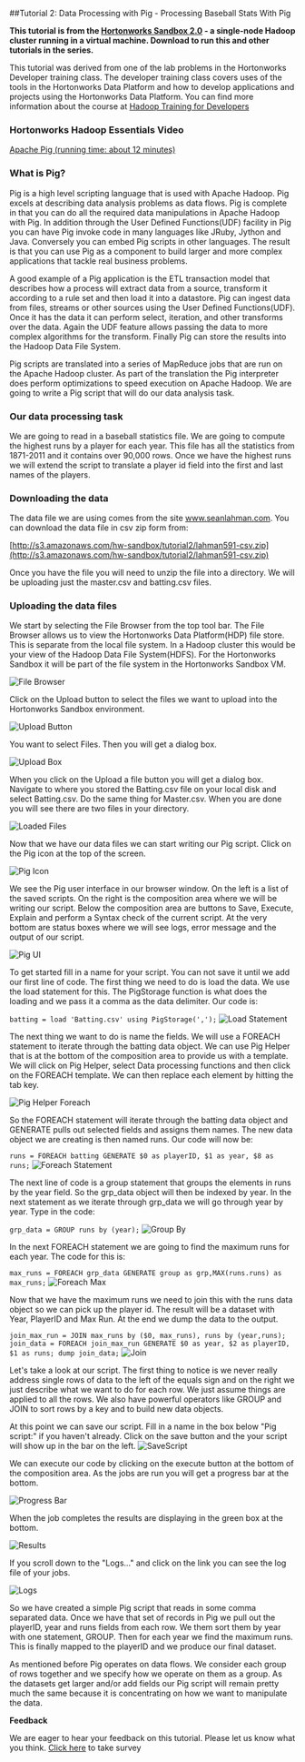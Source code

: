 ##Tutorial 2: Data Processing with Pig - Processing Baseball Stats With Pig

**This tutorial is from the [Hortonworks Sandbox 2.0](http://hortonworks.com/products/sandbox) - a single-node Hadoop cluster running in a virtual machine. Download to run this and other tutorials in the series.**

This tutorial was derived from one of the lab problems in the
Hortonworks Developer training class. The developer training class
covers uses of the tools in the Hortonworks Data Platform and how to
develop applications and projects using the Hortonworks Data Platform.
You can find more information about the course at [Hadoop Training for
Developers](http://hortonworks.com/hadoop-training/register-for-hadoop-training/)

### Hortonworks Hadoop Essentials Video

[Apache Pig (running time: about 12
minutes)](http://www.youtube.com/watch?v=PQb9I-8986s)

### What is Pig?

Pig is a high level scripting language that is used with Apache Hadoop.
Pig excels at describing data analysis problems as data flows. Pig is
complete in that you can do all the required data manipulations in
Apache Hadoop with Pig. In addition through the User Defined
Functions(UDF) facility in Pig you can have Pig invoke code in many
languages like JRuby, Jython and Java. Conversely you can embed Pig
scripts in other languages. The result is that you can use Pig as a
component to build larger and more complex applications that tackle real
business problems.

A good example of a Pig application is the ETL transaction model that
describes how a process will extract data from a source, transform it
according to a rule set and then load it into a datastore. Pig can
ingest data from files, streams or other sources using the User Defined
Functions(UDF). Once it has the data it can perform select, iteration,
and other transforms over the data. Again the UDF feature allows passing
the data to more complex algorithms for the transform. Finally Pig can
store the results into the Hadoop Data File System.

Pig scripts are translated into a series of MapReduce jobs that are run
on the Apache Hadoop cluster. As part of the translation the Pig
interpreter does perform optimizations to speed execution on Apache
Hadoop. We are going to write a Pig script that will do our data
analysis task.

### Our data processing task

We are going to read in a baseball statistics file. We are going to
compute the highest runs by a player for each year. This file has all
the statistics from 1871-2011 and it contains over 90,000 rows. Once we
have the highest runs we will extend the script to translate a player id
field into the first and last names of the players.

### Downloading the data

The data file we are using comes from the site www.seanlahman.com. You
can download the data file in csv zip form from:

[http://s3.amazonaws.com/hw-sandbox/tutorial2/lahman591-csv.zip](http://s3.amazonaws.com/hw-sandbox/tutorial2/lahman591-csv.zip)

Once you have the file you will need to unzip the file into a directory.
We will be uploading just the master.csv and batting.csv files.

### Uploading the data files

We start by selecting the File Browser from the top tool bar. The File
Browser allows us to view the Hortonworks Data Platform(HDP) file store.
This is separate from the local file system. In a Hadoop cluster this
would be your view of the Hadoop Data File System(HDFS). For the
Hortonworks Sandbox it will be part of the file system in the
Hortonworks Sandbox VM.

![File Browser](./images/tutorial-2/1FileBrowser.jpg?raw=true)

Click on the Upload button to select the files we want to upload into
the Hortonworks Sandbox environment.

![Upload Button](./images/tutorial-2/2UploadButton.jpg?raw=true)

You want to select Files. Then you will get a dialog box.

![Upload Box](./images/tutorial-2/3UploadBox.jpg?raw=true)

When you click on the Upload a file button you will get a dialog box.
Navigate to where you stored the Batting.csv file on your local disk and
select Batting.csv. Do the same thing for Master.csv. When you are done
you will see there are two files in your directory.

![Loaded Files](./images/tutorial-2/4LoadedFiles.jpg?raw=true)

Now that we have our data files we can start writing our Pig script.
Click on the Pig icon at the top of the screen.

![Pig Icon](./images/tutorial-2/5PigIcon.jpg?raw=true)

We see the Pig user interface in our browser window. On the left is a
list of the saved scripts. On the right is the composition area where we
will be writing our script. Below the composition area are buttons to
Save, Execute, Explain and perform a Syntax check of the current script.
At the very bottom are status boxes where we will see logs, error
message and the output of our script.

![Pig UI](./images/tutorial-2/6PigUI.jpg?raw=true)

To get started fill in a name for your script. You can not save it until
we add our first line of code. The first thing we need to do is load the
data. We use the load statement for this. The PigStorage function is
what does the loading and we pass it a comma as the data delimiter. Our
code is:

`batting = load 'Batting.csv' using PigStorage(',');` ![Load
Statement](./images/tutorial-2/7LoadStmt.jpg?raw=true)

The next thing we want to do is name the fields. We will use a FOREACH
statement to iterate through the batting data object. We can use Pig
Helper that is at the bottom of the composition area to provide us with
a template. We will click on Pig Helper, select Data processing
functions and then click on the FOREACH template. We can then replace
each element by hitting the tab key.

![Pig Helper Foreach](./images/tutorial-2/8PigHelperForeach.jpg?raw=true)

So the FOREACH statement will iterate through the batting data object
and GENERATE pulls out selected fields and assigns them names. The new
data object we are creating is then named runs. Our code will now be:

`runs = FOREACH batting GENERATE $0 as playerID, $1 as year, $8 as runs;`
![Foreach Statement](./images/tutorial-2/9ForeachStmt.jpg?raw=true)

The next line of code is a group statement that groups the elements in
runs by the year field. So the grp_data object will then be indexed by
year. In the next statement as we iterate through grp_data we will go
through year by year. Type in the code:

`grp_data = GROUP runs by (year);` ![Group
By](./images/tutorial-2/10GroupBy.jpg?raw=true)

In the next FOREACH statement we are going to find the maximum runs for
each year. The code for this is:

`max_runs = FOREACH grp_data GENERATE group as grp,MAX(runs.runs) as max_runs;`
![Foreach Max](./images/tutorial-2/11ForeachMax.jpg?raw=true)

Now that we have the maximum runs we need to join this with the runs
data object so we can pick up the player id. The result will be a
dataset with Year, PlayerID and Max Run. At the end we dump the data to
the output.

`join_max_run = JOIN max_runs by ($0, max_runs), runs by (year,runs); join_data = FOREACH join_max_run GENERATE $0 as year, $2 as playerID, $1 as runs; dump join_data;`
![Join](./images/tutorial-2/12Join.jpg?raw=true)

Let's take a look at our script. The first thing to notice is we never
really address single rows of data to the left of the equals sign and on
the right we just describe what we want to do for each row. We just
assume things are applied to all the rows. We also have powerful
operators like GROUP and JOIN to sort rows by a key and to build new
data objects.

At this point we can save our script. Fill in a name in the box below
"Pig script:" if you haven't already. Click on the save button and the
your script will show up in the bar on the left.
![SaveScript](./images/tutorial-2/13aSaveScript.jpg?raw=true)

We can execute our code by clicking on the execute button at the bottom
of the composition area. As the jobs are run you will get a progress bar
at the bottom.

![Progress Bar](./images/tutorial-2/13ProgressBar.jpg?raw=true)

When the job completes the results are displaying in the green box at
the bottom.

![Results](./images/tutorial-2/14Results.jpg?raw=true)

If you scroll down to the "Logs..." and click on the link you can see
the log file of your jobs.

![Logs](./images/tutorial-2/15Logs.jpg?raw=true)

So we have created a simple Pig script that reads in some comma
separated data. Once we have that set of records in Pig we pull out the
playerID, year and runs fields from each row. We them sort them by year
with one statement, GROUP. Then for each year we find the maximum runs.
This is finally mapped to the playerID and we produce our final dataset.

As mentioned before Pig operates on data flows. We consider each group
of rows together and we specify how we operate on them as a group. As
the datasets get larger and/or add fields our Pig script will remain
pretty much the same because it is concentrating on how we want to
manipulate the data.

**Feedback**

We are eager to hear your feedback on this tutorial. Please let us know
what you think. [Click
here](https://www.surveymonkey.com/s/Tutorial2PigBBall) to take survey
